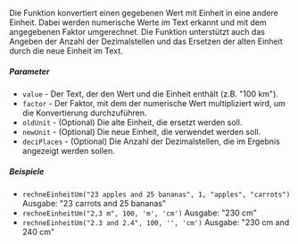 Die Funktion konvertiert einen gegebenen Wert mit Einheit in eine andere Einheit. 
Dabei werden numerische Werte im Text erkannt und mit dem angegebenen Faktor umgerechnet. 
Die Funktion unterstützt auch das Angeben der Anzahl der Dezimalstellen und das Ersetzen der alten Einheit durch die neue Einheit im Text.

##### Parameter
* `value` - Der Text, der den Wert und die Einheit enthält (z.B. "100 km").
* `factor` - Der Faktor, mit dem der numerische Wert multipliziert wird, um die Konvertierung durchzuführen.
* `oldUnit` - (Optional) Die alte Einheit, die ersetzt werden soll.
* `newUnit` - (Optional) Die neue Einheit, die verwendet werden soll.
* `deciPlaces` - (Optional) Die Anzahl der Dezimalstellen, die im Ergebnis angezeigt werden sollen.

##### Beispiele
* `rechneEinheitUm("23 apples and 25 bananas", 1, "apples", "carrots")` Ausgabe: "23 carrots and 25 bananas"
* `rechneEinheitUm("2,3 m", 100, 'm', 'cm')` Ausgabe: "230 cm"
* `rechneEinheitUm("2.3 and 2.4", 100, '', 'cm')` Ausgabe: "230 cm and 240 cm" 

